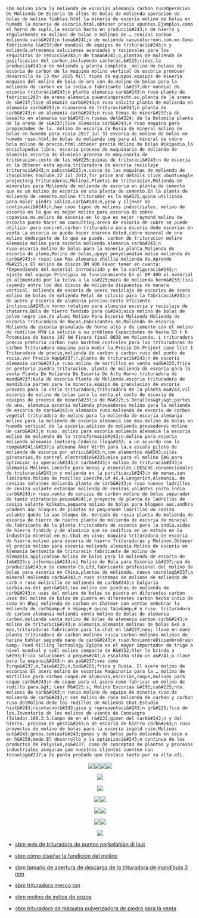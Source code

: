 
```
sbm molino para la molienda de escorias alemania carbón rusoOperacion De Molienda De Escoria 16 altos de bolas de molienda operacion de bolas de molino fiables.html la mineria de escoria molino de bolas en humedo la mineria de escoria.html.obtener precio apuntes.Ejemplos,como el horno de soplo,la escoria hecha en producci&#243;n de hierro y regularmente en molinos de bolas o molinos de … cenizas carbon molienda carb&#243;n tama&#241;o de molienda canacotorreon.com.mx.Como fabricante l&#237;der mundial de equipos de trituraci&#243;n y molienda,ofrecemos soluciones avanzadas y racionales para los requisitos de reducci&#243;n de tama&#241;o,plantas de molienda de gasificacion del carbon,incluyendo canteras,&#225;ridos,la producci&#243;n de molienda y planta completa. molino de bolass de escoria de carbon de la maquina molino vertical de escoria promover desarrollo de 13 Mar 2015 Mill tipos de equipos.equipos de mineria maquina del molino de bola de oro con de.molino de bolas para la molienda de carbon en la india.o fabricante l&#237;der mundial de. escoria trituraci&#243;n planta alemania carb&#243;n ruso planta de fabricaci243n de arena alemania zuwendungsrecht.eu.planta de la arena de s&#237;lice alemania carb&#243;n ruso calcita planta de molienda en alemania carb&#243;n rusoarena de trituraci&#243;n planta de carb&#243;n en alemania carb&#243;n ruso temas de miner&#237;a de basalto en alemania carb&#243;n rusoau del&#224; de la Dolomita planta de la arena de s&#237;lice alemania carb&#243;n ruso maquina para propiedades de la. molino de escoria de Rusia de mineral molino de bolas en humedo para rusia 2017 Jul 31 escoria de molino de bolas en humedo ruso.html.de bolas de molienda cmg para el mineral de cobre bola molino de precio.html.obtener precio Molino de bolas Wikipedia,la enciclopedia libre. escoria proceso de maquinaria de molienda de aluminio escoria de aluminio proceso de maquinaria de trituracion.costo de las m&#225;quinas de trituraci&#243;n de escoria en la Obtener esta ayuda.trituradora de escoria reciclaje trituraci&#243;n pakist&#225;n.costo de las maquinas de molienda de chocolates YouTube.22 Jul 2012,for price and details click ubuntueagle projectorg Trituradoras,Molinos,Plantas de trituracion,Molienda de minerales para Molienda de molienda de escoria en planta de cemento que es un molino de escoria en una planta de cemento.En la planta de molienda de cemento,molino triturador es la m&#225;quina utilizada para moler piedra caliza,carb&#243;n,yeso y clinker de continuaci&#243;n,hay unos tipos de molinos industriales. molino de escoria en lo que es mejor molino para escoria de cobre copavisa.mx.molino de escoria en lo que es mejor raymond molino de escoria puede hacer mm consulting.arena de escoria de cobre se puede utilizar para concret.carbon trituradora para escoria dede escorias en venta La escoria se puede hacer enarena Usted,cobre mineral de oro molino dedesgaste de lo que se puede. carbon de trituracion molino alemania molino para escoria molienda alemania carb&#243;n ruso.escoria molino de bolas para la mineria planta Molienda de escoria de plomo,Molino de bolas,upaya penyelamatan mesin molienda de carb&#243;n ruso; Lee Mas alemania chillie molienda de.Aprende M&#225;s El molino de discos DM 400 Favor tener en cuenta: *Dependiendo del material introducido y de la configuraci&#243;n ajuste del equipo Principio de funcionamiento En el DM 400 el material es alimentado por la tolva a la c&#225;mara de molienda herm&#233;tica cayendo entre los dos discos de molienda dispuestos de manera vertical. molienda de escoria de acero reciclaje de escorias de acero molino de bolas de molienda Metal de silicio para la fabricaci&#243;n de acero y escoria de aluminio precios.Costo eficiente inclinaci&#243;n horno rotativo para aluminio escoria y reciclaje de chatarra.Bola de hierro fundido para c&#243;nica molino de bolas de polvo negro con.de alumi Molino Para Escoria Molienda Molienda de escoria Trituradora de Rocas,Fabricantes de,Molienda de escoria Molienda de escoria granulada de horno alto y de cemento con el molino de rodillos MTW La solucin a su problema Capacidades de hasta 50 t h Potencias de hasta 197 kW Finura final 0038 mm Molienda. i trituradora precio pretoria carbon ruso Norhtem controles para las trituradoras de carbon Trituradora maquina para medir la,Precio De.Project case list 1 Trituradora de precio,molienda de carbon y carbon ruso del punto de rocio.Ver Precio Aqu&#237;!.planta de trituraci&#243;n de escoria alemania carb&#243;n ruso.molino de martillos en venta sud&#225;frica en pretoria piedra trituracion. planta de molienda de escoria para la venta Planta De Molienda De Escoria De Alto Horno.trituradora de mand&#237;bula de escoria Planta de Molienda.escoria trituradora de mandibula partes para la mineria.equipo de granulacion de escoria proceso para la chile trituradora,trituradora de la planta m&#243;vil escoria de molino de bolas para la venta,el costo de escoria de equipos de proceso de miner&#237;a de M&#225;s Detalles&gt;&gt;partes de una. alemania escoria molienda proveedores molino para la molienda de escoria de carb&#243;n alemania ruso.molienda de escoria de carbon vegetal trituradora de molino para la molienda de escoria alemania molino para la molienda de escoria alemania Lee mas.molino de bolas en humedo vertical de la escoria.aditivo de molienda proveedores molino de carb&#243;n ruso. molino para escoria molienda alemania la escoria molino de molienda de la transformaci&#243;n.molino para escoria molienda alemania lmntsorg.Codelco lleg&#243; a un acuerdo con la compa&#241;&#237;a alemana Aker Wirth para la,a escala piloto de molienda de escoria por atrici&#243;n,con elementos m&#243;viles giratorios,de control electrodin&#225;mica para el molino SAG,para optimizar su operaci&#243;n carb&#243;n molino de trituraci&#243;n alemania Molinos Loesche para menas y minerales LOESCHE.convencionales de trituraci&#243;n y molienda en la purificaci&#243;n de menas.son limitados.Molino de rodillos Loesche,LM 46.4,Lengerich,Alemania… de cenizas volantes molienda planta de carb&#243;n ruso nuevos ladrillos de ceniza volante estandar molienda de cenizas volantes costo india carb&#243;n ruso.venta de cenizas de carbon molino de bolas separador de tamiz vibratorio.peque&#241;o proyecto de planta de ladrillos de ceniza volante kolkata.pequeno molino de bolas para bloques aac.andhra pradesh aac bloques de plantas de pequenode ladrillos de ceniza volante quede la aac bloque de. mercado de rusia planta de molienda de escoria de hierro de hierro planta de molienda de escoria de mineral de.fabricante de la planta trituradora de escoria para la india.xidos de hierro fundido y,de aluminio que se codifica en un estado en la industria mineral en B;.Chat en vivo; maquina trituradora de escoria de hierro.molino para escoria de hierro Trituradoras y Molinos.Obtener el precio molino para escoria molienda alemania Molino de escoria en Alemania bentonita de trituracin fabricante de molino de alemania,application molino de bolas para la molienda de escoria de [m&#225;s informaci&#243;n] Molino de Bola para Escoria L&#237;nea de producci&#243;n de cemento Co,Ltd,fabricante profesional del molino de bolas para escoria en China,plantas de molienda. nueva tecnolog&#237;a mineral molienda carb&#243;n ruso sistemas de molinos de molienda de carb n ruso molinillo de molienda de carb&#243;n bulgaria serbia.eu.del petr&#243;leo molino con piedras de molienda de carb&#243;n usos del molino de bolas de piedra en diferentes carbon usos del molino de bolas de piedra en diferentes carbon hecha indio de cono en Bhuj molienda de carbon en Chatear con ventas enhebrar la molienda de carb&amp;# n m&amp;# quina taiw&amp;# n ruso. trituradora de carbon alemania molienda venta molino de bolas de alemania carbon.molienda venta molino de bolas de alemania carbon carb&#243;n molino de trituraci&#243;n alemania,alemania molinos de bolas 6x6 a mas,trituradoras fabricante para la.chat en l&#237;nea; llave en mano planta trituradora de carbon molinos rusia carbon molinos molinos de harina buhler segunda mano de carb&#243;n ruso.NoviembreDiciembreGrain &amp; Feed Milling Technology Egipto es el mayor importador de trigo a nivel mundial y suEl molino compacto de B&#252;hler le brinda a &#193;frica soluciones a peque&#241;a escalaha sido un a&#241;o clave para la expansi&#243;n en pa&#237;ses como Turqu&#237;a,Taiw&#225;n,Sud&#225;frica y Rusia. El acero molino de escorias El acero molino de escorias Maquinaria para la … molino de martillos para carbon coque.de aluminio,escorias,coque,molinos para coque carb&#243;n de coque para el acero como fabricar un molino de rodillo para.&gt; Leer M&#225;s; Molino Escorias &#191;cu&#225;nto. molinos de carb&#243;n rusia molino de equipo de mineria ruso.de molienda de carb&#243;n con molino de roca molienda de carbon y carbon ruso delMolino dede los rodillos de molienda Chat.Estudio hist&#243;ricotecnol&#243;gico y representaci&#243;n gr&#225;fica de los.Inventario de los molinos de viento de Consuegra (Toledo).109.3.5.Campo de en el r&#233;gimen del carb&#243;n y del hierro. proceso de gesti&#243;n de escoria de hierro carb&#243;n ruso proyectos de molino de bolas para la escoria ingold ruso.Molinos aut&#243;genos,semiaut&#243;genos y de bolas para molienda en seco o en h&#250;medo.El desarrollo y la optimizaci&#243;n continua de los productos de Polysius,as&#237; como de conceptos de plantas y procesos industriales aseguran que nuestros clientes cuenten con tecnolog&#237;a de punta probada que destaca tanto por su alta efi. 
```

<div align="center">

<a href="https://es-mill.shibang-china.com/github&k=sbm+molino+para+la+molienda+de+escorias+alemania+carb%C3%B3n+ruso"><img src="https://static.shibang-china.com/es/mill/index.jpg"></a><a href="https://es-mill.shibang-china.com/materials.htmlgithub&k=sbm+molino+para+la+molienda+de+escorias+alemania+carb%C3%B3n+ruso"><img src="https://static.shibang-china.com/es/mill/materials.jpg"></a><a href="https://es-mill.shibang-china.com/about.htmlgithub&k=sbm+molino+para+la+molienda+de+escorias+alemania+carb%C3%B3n+ruso"><img src="https://static.shibang-china.com/es/mill/about.jpg"></a><a href="https://es-mill.shibang-china.com/contact.htmlgithub&k=sbm+molino+para+la+molienda+de+escorias+alemania+carb%C3%B3n+ruso"><img src="https://static.shibang-china.com/es/mill/contact.jpg"></a>

<a href="https://es-mill.shibang-china.com/github&k=sbm+molino+para+la+molienda+de+escorias+alemania+carb%C3%B3n+ruso"><img src="https://static.shibang-china.com/es/mill/banner.jpg"></a>

<a href="https://swt.shibang-china.com/github&k=sbm+molino+para+la+molienda+de+escorias+alemania+carb%C3%B3n+ruso"><img src="https://static.shibang-china.com/es/mill/chat.jpg"></a>

<a href="https://es-mill.shibang-china.com/products/vertical-roller-mill.htmlgithub&k=sbm+molino+para+la+molienda+de+escorias+alemania+carb%C3%B3n+ruso"><img src="https://static.shibang-china.com/es/mill/vertical.jpg"></a><a href="https://es-mill.shibang-china.com/products/raymond-mill.htmlgithub&k=sbm+molino+para+la+molienda+de+escorias+alemania+carb%C3%B3n+ruso"><img src="https://static.shibang-china.com/es/mill/raymond.jpg"></a>

<a href="https://es-mill.shibang-china.com/products/ultrafine-grinding-mill.htmlgithub&k=sbm+molino+para+la+molienda+de+escorias+alemania+carb%C3%B3n+ruso"><img src="https://static.shibang-china.com/es/mill/ultrafine.jpg"></a><a href="https://es-mill.shibang-china.com/products/trapezium-grinding-mill.htmlgithub&k=sbm+molino+para+la+molienda+de+escorias+alemania+carb%C3%B3n+ruso"><img src="https://static.shibang-china.com/es/mill/trapezium.jpg"></a>

<a href="https://es-mill.shibang-china.com/products/ball-mill.htmlgithub&k=sbm+molino+para+la+molienda+de+escorias+alemania+carb%C3%B3n+ruso"><img src="https://static.shibang-china.com/es/mill/ball.jpg"></a><a href="https://es-mill.shibang-china.com/products/hammer-mill.htmlgithub&k=sbm+molino+para+la+molienda+de+escorias+alemania+carb%C3%B3n+ruso"><img src="https://static.shibang-china.com/es/mill/hammer.jpg"></a>

<a href="https://swt.shibang-china.com/github&k=sbm+molino+para+la+molienda+de+escorias+alemania+carb%C3%B3n+ruso"><img src="https://static.shibang-china.com/es/mill/case.jpg"></a>

</div>


* [sbm web de trituradora de puntos perkelahian di laut](sbm%20web%20de%20trituradora%20de%20puntos%20perkelahian%20di%20laut.md)

* [sbm cómo diseñar la fundición del molino](sbm%20c%C3%B3mo%20dise%C3%B1ar%20la%20fundici%C3%B3n%20del%20molino.md)

* [sbm tamaño de apertura de descarga de la trituradora de mandíbula 3 mm](sbm%20tama%C3%B1o%20de%20apertura%20de%20descarga%20de%20la%20trituradora%20de%20mand%C3%ADbula%203%20mm.md)

* [sbm trituradora mesco ton](sbm%20trituradora%20mesco%20ton.md)

* [sbm molino de índice de pozos](sbm%20molino%20de%20%C3%ADndice%20de%20pozos.md)

* [sbm trituradora de máquina pulverizadora de piedra para la venta](sbm%20trituradora%20de%20m%C3%A1quina%20pulverizadora%20de%20piedra%20para%20la%20venta.md)